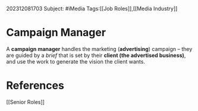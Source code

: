 202312081703
Subject: #iMedia
Tags:[[Job Roles]],[[Media Industry]]

# Campaign Manager

A **campaign manager** handles the marketing (**advertising**) campaign – they are guided by a *brief* that is set by their **client (the advertised business)**, and use the work to generate the vision the client wants.

# **References**

[[Senior Roles]]